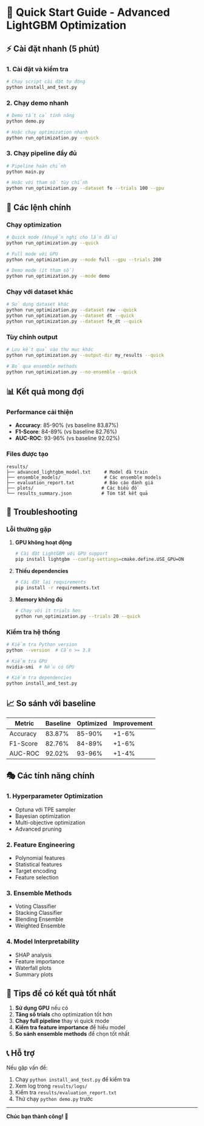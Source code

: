 # 🚀 Quick Start Guide - Advanced LightGBM Optimization

## ⚡ Cài đặt nhanh (5 phút)

### 1. Cài đặt và kiểm tra
```bash
# Chạy script cài đặt tự động
python install_and_test.py
```

### 2. Chạy demo nhanh
```bash
# Demo tất cả tính năng
python demo.py

# Hoặc chạy optimization nhanh
python run_optimization.py --quick
```

### 3. Chạy pipeline đầy đủ
```bash
# Pipeline hoàn chỉnh
python main.py

# Hoặc với tham số tùy chỉnh
python run_optimization.py --dataset fe --trials 100 --gpu
```

## 🎯 Các lệnh chính

### Chạy optimization
```bash
# Quick mode (khuyến nghị cho lần đầu)
python run_optimization.py --quick

# Full mode với GPU
python run_optimization.py --mode full --gpu --trials 200

# Demo mode (ít tham số)
python run_optimization.py --mode demo
```

### Chạy với dataset khác
```bash
# Sử dụng dataset khác
python run_optimization.py --dataset raw --quick
python run_optimization.py --dataset dt --quick
python run_optimization.py --dataset fe_dt --quick
```

### Tùy chỉnh output
```bash
# Lưu kết quả vào thư mục khác
python run_optimization.py --output-dir my_results --quick

# Bỏ qua ensemble methods
python run_optimization.py --no-ensemble --quick
```

## 📊 Kết quả mong đợi

### Performance cải thiện
- **Accuracy**: 85-90% (vs baseline 83.87%)
- **F1-Score**: 84-89% (vs baseline 82.76%)
- **AUC-ROC**: 93-96% (vs baseline 92.02%)

### Files được tạo
```
results/
├── advanced_lightgbm_model.txt     # Model đã train
├── ensemble_models/                # Các ensemble models
├── evaluation_report.txt           # Báo cáo đánh giá
├── plots/                         # Các biểu đồ
└── results_summary.json           # Tóm tắt kết quả
```

## 🔧 Troubleshooting

### Lỗi thường gặp

1. **GPU không hoạt động**
   ```bash
   # Cài đặt LightGBM với GPU support
   pip install lightgbm --config-settings=cmake.define.USE_GPU=ON
   ```

2. **Thiếu dependencies**
   ```bash
   # Cài đặt lại requirements
   pip install -r requirements.txt
   ```

3. **Memory không đủ**
   ```bash
   # Chạy với ít trials hơn
   python run_optimization.py --trials 20 --quick
   ```

### Kiểm tra hệ thống
```bash
# Kiểm tra Python version
python --version  # Cần >= 3.8

# Kiểm tra GPU
nvidia-smi  # Nếu có GPU

# Kiểm tra dependencies
python install_and_test.py
```

## 📈 So sánh với baseline

| Metric | Baseline | Optimized | Improvement |
|--------|----------|-----------|-------------|
| Accuracy | 83.87% | 85-90% | +1-6% |
| F1-Score | 82.76% | 84-89% | +1-6% |
| AUC-ROC | 92.02% | 93-96% | +1-4% |

## 🎭 Các tính năng chính

### 1. Hyperparameter Optimization
- Optuna với TPE sampler
- Bayesian optimization
- Multi-objective optimization
- Advanced pruning

### 2. Feature Engineering
- Polynomial features
- Statistical features
- Target encoding
- Feature selection

### 3. Ensemble Methods
- Voting Classifier
- Stacking Classifier
- Blending Ensemble
- Weighted Ensemble

### 4. Model Interpretability
- SHAP analysis
- Feature importance
- Waterfall plots
- Summary plots

## 🚀 Tips để có kết quả tốt nhất

1. **Sử dụng GPU** nếu có
2. **Tăng số trials** cho optimization tốt hơn
3. **Chạy full pipeline** thay vì quick mode
4. **Kiểm tra feature importance** để hiểu model
5. **So sánh ensemble methods** để chọn tốt nhất

## 📞 Hỗ trợ

Nếu gặp vấn đề:
1. Chạy `python install_and_test.py` để kiểm tra
2. Xem log trong `results/logs/`
3. Kiểm tra `results/evaluation_report.txt`
4. Thử chạy `python demo.py` trước

---

**Chúc bạn thành công! 🎉**
